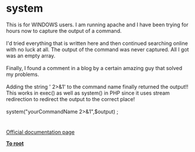 # system




<div class="phpcode"><span class="html">
This is for WINDOWS users. I am running apache and I have been trying for hours now to capture the output of a command. <br><br>I&apos;d tried everything that is written here and then continued searching online with no luck at all. The output of the command was never captured. All I got was an empty array.<br><br>Finally, I found a comment in a blog by a certain amazing guy that solved my problems. <br><br>Adding the string &apos; 2&gt;&amp;1&apos; to the command name finally returned the output!! This works in exec() as well as system() in PHP since it uses stream redirection to redirect the output to the correct place!<br><br>system(&quot;yourCommandName 2&gt;&amp;1&quot;,$output) ;</span>
</div>
  

#

[Official documentation page](https://www.php.net/manual/en/function.system.php)

**[To root](/README.md)**
